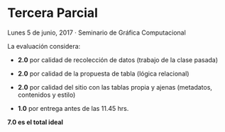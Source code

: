 # Tercera Parcial
Lunes 5 de junio, 2017 · Seminario de Gráfica Computacional

La evaluación considera: 

- **2.0** por calidad de recolección de datos (trabajo de la clase pasada)

- **2.0** por calidad de la propuesta de tabla (lógica relacional)

- **2.0** por calidad del sitio con las tablas propia y ajenas (metadatos, contenidos y estilo)

- **1.0** por entrega antes de las 11.45 hrs.

**7.0 es el total ideal**
